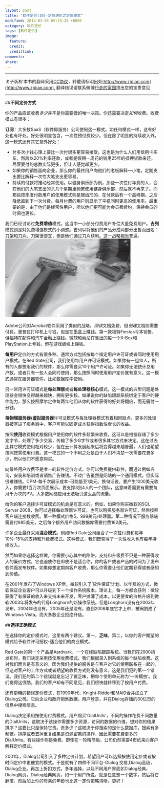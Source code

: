 ```yaml
---
layout: post
title: "软件定价(10)-定价进阶之定价模式"
modified: 2014-03-05 09:15:32 +0800
category: 软件定价
tags: [软件定价]
image:
  feature: 
  credit: 
  creditlink: 
comments: 
share: 
---
```


-----

*关于版权*
本书的翻译采用[CC协议](creativecommons.org/licenses/by-nc-sa/2.5/cn/‎)，转载请标明出处[http://www.zjdian.com](http://www.zjdian.com), 翻译错误请联系微博[行走的家园](http://weibo.com/walkinghome)提出您的宝贵意见

-----

##**不同定价方式**

你的产品应该收费*多少*并不是你需要做的唯一决策。你还需要决定*如何*收费。收费模式有很多：

**订阅**：大多数SaaS（软件即服务）公司使用这一模式。如任何模式一样，这有好处也有坏处。好处很明显包含，一次性预付费较少。但在除了明显的持续收入外，这一模式还有其它意外好处：

+ 付多次小钱心理上要比一次付很多更容易接受。这也是为什么人们用信用卡买车，然后以20%利率还款，或者是假期一周花的钱用25年的抵押贷款来还。尽管要付的总数实际更多，但让人感觉却更少。
+ 如果你的销售面向企业，那么你的最终用户向他们的老板解释一小笔，定期支出要比解释一次性大笔支出更容易。
+ 持续的付款将推动经常使用。以健身俱乐部为例，那些一次性付年费的人，会在他们的大笔支出的头几个星期里频繁使用健身俱乐部，然后就不再来了。而那些按季度付款用户的使用模式则是锯齿形的，在付款后有一个高峰期，之后降低直到下一次付费。每月付费的用户则显示了平稳同时更高的使用率。最重要的是，由于他们是经常性用户，所以他们更可能为会员费续约，保持会员的时间也更长。

我们已经讨论过**免费增值**模式，这当中一小部分付费用户补偿大量免费用户。**吉列**模式则是对免费增值模式的小调整。吉列以将他们的产品分成两部分出售而出名：刀架和刀片。刀架很便宜，但是他们通过刀片获利。这一战略相当普遍。
![](/img/swpricing/chp4/9.png)

Adobe公司对Acrobat软件采用了类似的战略。*阅读*文档免费，但*创建*文档则需要付费。惠普在打印机上亏钱，但是在墨盒上赚钱。第一款福特Fiestas亏本销售，但福特在配件和汽车金融上赚钱。微软和索尼在售出的每一个X-Box和PlayStation上亏钱，但在游戏版权上赚钱。

**每用户**定价的方式有很多种。通常方式包括按每个指定用户许可证或者同时使用用户模式。在Red Gate公司，我们使用每用户许可证模式。如果你有一组10人，所有的人都想用我们的软件，那么你需要买10个用户许可证。如果你无法统计总用户数，或者只有一些人会同时使用，那么按照同时使用用户定价就有意义。这一模式通常在服务器软件，比如数据库中使用。

另一常用许可证模式是**每处理器**或者**每处理器核心**模式。这一模式的典型问题是处理器会很快变得越来越快，拥有更多核。如果说你的缺陷跟踪系统绑定于客户的硬件能力，那么按照摩尔定律每两年他们从你的软件获得的好处将翻倍，而无需付一分钱。

**每物理服务器/虚拟服务器**许可证模式与每处理器模式有着相同缺点。更多的处理器被塞进了服务器中，客户可能以固定成本获得指数性增长的收益。

按照**使用**收费模式根据用户使用你的软件多频繁来收费。这可以是根据存储了多少兆字节，处理了多少交易，传输了多少G字节或者很多其它方式来决定。这在过去比其它模式使用相对较少，但在云计算发展起来后将变得越来越普遍，人们也希望按照按需使用付费。这一模式的一个不利之处是由于人们不清楚一次需要花费多少，所以他们不愿意购买。

向最终用户收费不是唯一的软件定价方式。你可以免费提供软件，而通过例如咨询，安装和培训或者销售广告赚钱。不过广告虽然是网站的一个通用模式，但实际很难赚钱。CPM-每千次展示成本-可能低至1美元。换句话说，要产生1000美元收入，你需要1百万次页面展示。要支撑3到4人的一个团队，这意味着需要有需要每月千万次的PV。大多数网络应用无法吸引这么高的流量。

给你的客户选择许可证模式的机会是有意义的。例如，如果你购买微软的SQL Server 2008，你可以选择每处理器许可证，也可以购买服务器许可证，然后按照客户端连接数收费。第一种模式价格5，999美元/处理器。第二种情况下服务器端需要付885美元，之后每个额外用户访问数据库需要付费162美元。

许多企业最终采用**混合模式**。例如Red Gate公司组合了一次性付费和每年10%-15%的支持和升级费模式。这种模式，我们既获得了一次性收入也有每年持续收入。

然而如果你选择这样做，你需要小心其中的陷阱。支持和升级费不只是一种获得收入的廉价方式，它也迫使你在即使不是适合你，你的客户或者产品的时间为了发布软件而发布软件。如果你想定期向客户收费，那么你需要让他们定期获得或者感知到价值。

在2001年发布了Windows XP后，微软引入了‘软件保证’计划。以年费的方式，微软保证企业客户可以升级到下一个操作系统版本。理论上，每一方都会获利：微软获得了有保证的收入来支持未来开发，客户摊薄了成本，以更便宜的价格升级到微软2003年将发布的代号Longhorn的新操作系统。但是Longhorn没有在2003年发布，2004年也没有，2005年还是没有。直到2006年底它才上市，被阉割成了Windows Vista。而大多数企业拒绝升级。

##**选择正确模式**

在选择你的定价模式时，这里有两个建议。第一，**乏味**。第二，以你的客户期望的模式给予软件许可授权-适合他们的商业模式。

Red Gate的第一个产品是Aardvark，一个在线缺陷跟踪系统。当我们在2000初发布时，我们决定采用按使用收费模式。我们根据录入到系统的每个缺陷收费。这对我们而言是有意义的，因为我们提供的服务是与客户对它的使用联系在一起的，但这对客户的工作方式或者期望的收费方式则没有意义。这是我们犯的第一个错误。我们犯的第二个错误就是忘记了要乏味，把每个使用单元称为‘一听蠕虫’。我们觉得这很酷。我们的客户却有不同意见，我们很快就转移到了按用户付费。

还有更糟的错误定价模式，在1990年代，Knight-Ridder和MAID合并成立了Dialog公司。它向企业和政府销售数据。用户登录，并在Dialog存储的60亿页的信息中搜索信息。

Dialog决定采用按使用付费模式。用户购买‘DialUnits’，不同的操作花费不同数量的DialUnits，这取决于该操作需要多少资源，访问的数据的价值。想对你的结果排序？这要比只是保持它贵。贵多少？这取决于你搜索的是什么数据库，搜索有多频繁。排序或者去掉重复结果是资源密集的操作，因此需要花费更多的DialUnits。有些操作则是免费。即使在一轮精简后，公司仍然需要4页纸来向客户解释定价模式。

2001年，Dialog公司引入了多种定价计划，希望用户可以选择按使用定价或者按时间定价中更便宜的模式。于是就有了四种不同平台-Dialog 交易,Dialog高级，Dialog企业。再加上折扣方式，多年选择，以及不同用户界面如Dialog经典，Dialog网页，Dialog经典网页，如一个用户所说，就是任意想一个数字，然后将它翻倍，然后加上你的母亲的年龄也比这一定价策略清晰，更好！
